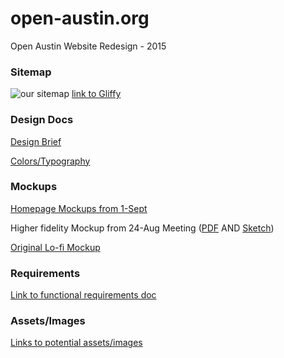 # open-austin.org
Open Austin Website Redesign - 2015

### Sitemap

![our sitemap](https://github.com/open-austin/open-austin.org/blob/master/planning-design/oa-sitemap.png)
[link to Gliffy](http://www.gliffy.com/go/publish/8981187)

### Design Docs
[Design Brief](https://github.com/open-austin/open-austin.org/blob/master/OA%20Design%20Brief.pdf)

[Colors/Typography](https://github.com/open-austin/open-austin-org/blob/gh-pages/planning-design/colorstypography.png)

### Mockups
[Homepage Mockups from 1-Sept](https://github.com/open-austin/open-austin.org/blob/master/oa_homepage_mockup.pdf)

Higher fidelity Mockup from 24-Aug Meeting ([PDF](https://github.com/open-austin/open-austin.org/blob/master/OA%20Homepage%201.pdf) AND [Sketch](https://github.com/open-austin/open-austin.org/blob/master/OA%20Homepage%201.sketch))

[Original Lo-fi Mockup](https://github.com/open-austin/open-austin.org/blob/master/lo-fi-mockup.jpg)


### Requirements
[Link to functional requirements doc](https://docs.google.com/document/d/1dgYQunemFzfGPpmc6jJz5L1sCm0m7f9ZemPT0z6FK2c)

### Assets/Images
[Links to potential assets/images](https://github.com/open-austin/OA-Website/wiki/Assets-&-Images-for-potential-use)

